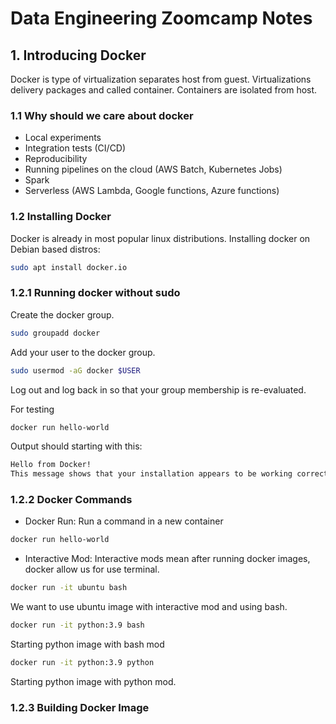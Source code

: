 # Data Engineering Zoomcamp Notes


## 1. Introducing Docker

Docker is type of virtualization separates host from guest. Virtualizations delivery packages and called container. Containers are isolated from host.

### 1.1 Why should we care about docker

* Local experiments
* Integration tests (CI/CD)
* Reproducibility
* Running pipelines on the cloud (AWS Batch, Kubernetes Jobs)
* Spark
* Serverless (AWS Lambda, Google functions, Azure functions)


### 1.2 Installing Docker

Docker is already in most popular linux distributions. Installing docker on Debian based distros:

```bash
sudo apt install docker.io
```

### 1.2.1 Running docker without sudo

Create the docker group.
```bash
sudo groupadd docker
```
Add your user to the docker group.

```bash
sudo usermod -aG docker $USER
```

Log out and log back in so that your group membership is re-evaluated.

For testing

```bash
docker run hello-world
```

Output should starting with this:

```bash
Hello from Docker!
This message shows that your installation appears to be working correctly.
```

### 1.2.2 Docker Commands

* Docker Run: Run a command in a new container

```bash
docker run hello-world
```

* Interactive Mod: Interactive mods mean after running docker images, docker allow us for use terminal.

```bash
docker run -it ubuntu bash
```
We want to use ubuntu image with interactive mod and using bash.

```bash
docker run -it python:3.9 bash
```

Starting python image with bash mod

```bash
docker run -it python:3.9 python
```

Starting python image with python mod.

### 1.2.3 Building Docker Image


